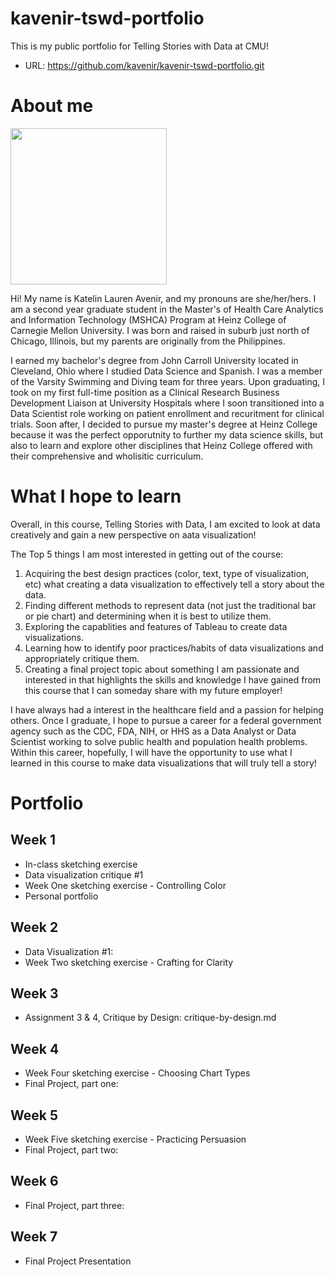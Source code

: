 # kavenir-tswd-portfolio
This is my public portfolio for Telling Stories with Data at CMU! 

- URL: https://github.com/kavenir/kavenir-tswd-portfolio.git

# About me 
<img src="https://github.com/kavenir/kavenir-tswd-portfolio/assets/117959120/76f80f03-ebb5-4e86-a95c-87063cf76c99.png" width="250" height="250">


Hi! My name is Katelin Lauren Avenir, and my pronouns are she/her/hers. I am a second year graduate student in the Master's of Health Care Analytics and Information Technology (MSHCA) Program at Heinz College of Carnegie Mellon University. I was born and raised in suburb just north of Chicago, Illinois, but my parents are originally from the Philippines. 

I earned my bachelor's degree from John Carroll University located in Cleveland, Ohio where I studied Data Science and Spanish. I was a member of the Varsity Swimming and Diving team for three years. Upon graduating, I took on my first full-time position as a Clinical Research Business Development Liaison at University Hospitals where I soon transitioned into a Data Scientist role working on patient enrollment and recuritment for clinical trials. Soon after, I decided to pursue my master's degree at Heinz College because it was the perfect opporutnity to further my data science skills, but also to learn and explore other disciplines that Heinz College offered with their comprehensive and wholisitic curriculum. 

# What I hope to learn
Overall, in this course, Telling Stories with Data, I am excited to look at data creatively and gain a new perspective on aata visualization! 

The Top 5 things I am most interested in getting out of the course: 
1. Acquiring the best design practices (color, text, type of visualization, etc) what creating a data visualization to effectively tell a story about the data. 
2. Finding different methods to represent data (not just the traditional bar or pie chart) and determining when it is best to utilize them. 
3. Exploring the capablities and features of Tableau to create data visualizations. 
4. Learning how to identify poor practices/habits of data visualizations and appropriately critique them. 
5. Creating a final project topic about something I am passionate and interested in that highlights the skills and knowledge I have gained from this course that I can someday share with my future employer!

I have always had a interest in the healthcare field and a passion for helping others. Once I graduate, I hope to pursue a career for a federal government agency such as the CDC, FDA, NIH, or HHS as a Data Analyst or Data Scientist working to solve public health and population health problems. Within this career, hopefully, I will have the opportunity to use what I learned in this course to make data visualizations that will truly tell a story! 

# Portfolio

## Week 1 
- In-class sketching exercise 
- Data visualization critique #1
- Week One sketching exercise - Controlling Color
- Personal portfolio
  
## Week 2
- Data Visualization #1: 
- Week Two sketching exercise - Crafting for Clarity

## Week 3
- Assignment 3 & 4, Critique by Design: critique-by-design.md
  
## Week 4
- Week Four sketching exercise - Choosing Chart Types
- Final Project, part one: 

## Week 5 
- Week Five sketching exercise - Practicing Persuasion 
- Final Project, part two: 

## Week 6 
- Final Project, part three: 

## Week 7
- Final Project Presentation
